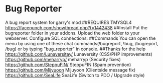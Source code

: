 # Bug Reporter
A bug report system for garry's mod
##REQUIRES TMYSQL4
https://facepunch.com/showthread.php?t=1442438
##Install
Put the bugreporter folder in your addons. Upload the web folder to your webserver. Configure SQL connections.
##Commands
You can open the menu by using one of these chat commands(!bugreport, !bug, /bugreport, /bug) or by typing "bug_reporter" in console.
##Thanks for the help
https://github.com/Lunaversitay/ Lunaversity (CSS/PHP improvements)  
https://github.com/meharryp/ meharryp (Security fixes)  
https://github.com/SteppuFIN/ SteppuFIN (Spam prevention)  
https://github.com/Mijyuoon Mijuyoon (Clientside message fix)  
https://github.com/SeaLife SeaLife (Switch to PDO / Upgrade style)

